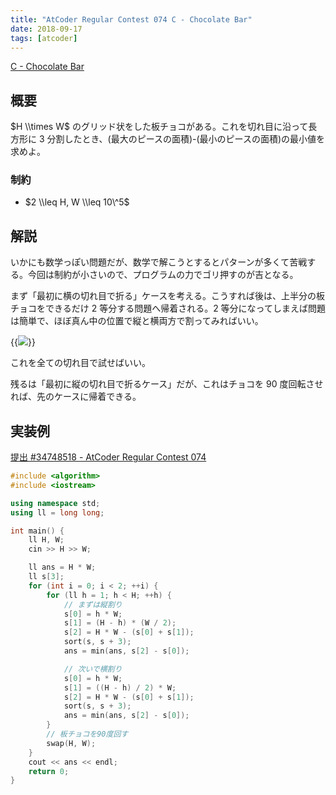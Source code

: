 ```yaml
---
title: "AtCoder Regular Contest 074 C - Chocolate Bar"
date: 2018-09-17
tags: [atcoder]
---
```


[C - Chocolate Bar](https://atcoder.jp/contests/arc074/tasks/arc074_a)

## 概要

$H \\times W$ のグリッド状をした板チョコがある。これを切れ目に沿って長方形に 3 分割したとき、(最大のピースの面積)-(最小のピースの面積)の最小値を求めよ。

### 制約

- $2 \\leq H, W \\leq 10\^5$

## 解説

いかにも数学っぽい問題だが、数学で解こうとするとパターンが多くて苦戦する。今回は制約が小さいので、プログラムの力でゴリ押すのが吉となる。

まず「最初に横の切れ目で折る」ケースを考える。こうすれば後は、上半分の板チョコをできるだけ 2 等分する問題へ帰着される。2 等分になってしまえば問題は簡単で、ほぼ真ん中の位置で縦と横両方で割ってみればいい。

{{<image src="0.png">}}

これを全ての切れ目で試せばいい。

残るは「最初に縦の切れ目で折るケース」だが、これはチョコを 90 度回転させれば、先のケースに帰着できる。

## 実装例

[提出 #34748518 - AtCoder Regular Contest 074](https://atcoder.jp/contests/arc074/submissions/34748518)

```cpp
#include <algorithm>
#include <iostream>

using namespace std;
using ll = long long;

int main() {
    ll H, W;
    cin >> H >> W;

    ll ans = H * W;
    ll s[3];
    for (int i = 0; i < 2; ++i) {
        for (ll h = 1; h < H; ++h) {
            // まずは縦割り
            s[0] = h * W;
            s[1] = (H - h) * (W / 2);
            s[2] = H * W - (s[0] + s[1]);
            sort(s, s + 3);
            ans = min(ans, s[2] - s[0]);

            // 次いで横割り
            s[0] = h * W;
            s[1] = ((H - h) / 2) * W;
            s[2] = H * W - (s[0] + s[1]);
            sort(s, s + 3);
            ans = min(ans, s[2] - s[0]);
        }
        // 板チョコを90度回す
        swap(H, W);
    }
    cout << ans << endl;
    return 0;
}
```

